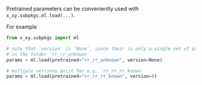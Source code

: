 Pretrained parameters can be conveniently used with `x_xy.subpkgs.ml.load(...)`.

For example
```python
from x_xy.subpkgs import ml

# note that `version` is `None`, since their is only a single set of parameters
# in the folder `rr_rr_unknwon`
params = ml.load(pretrained="rr_rr_unknown", version=None)

# multiple versions exist for e.g. `rr_rr_rr_known`
params = ml.load(pretrained="rr_rr_rr_known", version=0)
```
